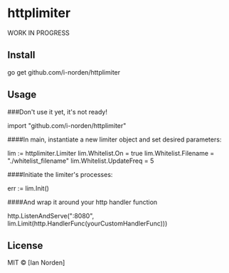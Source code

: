 # httplimiter

WORK IN PROGRESS

## Install

go get github.com/i-norden/httplimiter

## Usage

###Don't use it yet, it's not ready!

import "github.com/i-norden/httplimiter"

####In main, instantiate a new limiter object and set desired parameters:

lim := httplimiter.Limiter
lim.Whitelist.On = true
lim.Whitelist.Filename = "./whitelist_filename"
lim.Whitelist.UpdateFreq = 5

####Initiate the limiter's processes:

err := lim.Init()

####And wrap it around your http handler function

http.ListenAndServe(":8080", lim.Limit(http.HandlerFunc(yourCustomHandlerFunc)))

## License

MIT © [Ian Norden]
